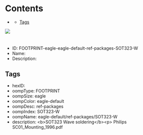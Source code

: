 



Contents
========

* [](#)
	* [Tags](#tags)
  
![][im]
# 

- ID: FOOTPRINT-eagle-eagle-default-ref-packages-SOT323-W
- Name: 
- Description: 

## Tags

- hexID: 
- oompType: FOOTPRINT
- oompSize: eagle
- oompColor: eagle-default
- oompDesc: ref-packages
- oompIndex: SOT323-W
- oompName: eagle-default/ref-packages/SOT323-W
- description: &lt;b&gt;SOT323 Wave soldering&lt;/b&gt;&lt;p&gt;&#xD;
Philips SC01_Mounting_1996.pdf



[im]: image.png
